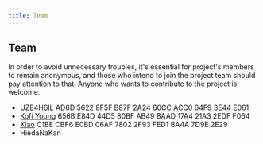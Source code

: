 ```yaml
---
title: Team
---
```


## Team

In order to avoid unnecessary troubles, it's essential for project's 
members to remain anonymous, and those who intend to join the project 
team should pay attention to that. Anyone who wants to contribute to the 
project is welcome.

- <a href="/uze4h6il/" class="key" target="_blank">UZE4H6IL</a> 
AD6D 5622 8F5F B87F 2A24  60CC ACC0 64F9 3E44 E061
- <a href="/kofi/" class="key" target="_blank">Kofi Young</a> 
656B E84D 44D5 80BF AB49  BAAD 17A4 21A3 2EDF F064
- <a href="/xiao/" class="key" target="_blank">Xiao</a> 
C1BE CBF6 E0BD 06AF 7802  2F93 FED1 BA4A 7D9E 2E29
- <a class="no" target="_blank">HiedaNaKan</a>

<audio src="/audio/page/team.ogg" autoplay></audio>
<audio id="dooropen3" src="/audio/door/dooropen3.ogg"/>
<audio id="no_button" src="/audio/button/no.ogg"></audio>
